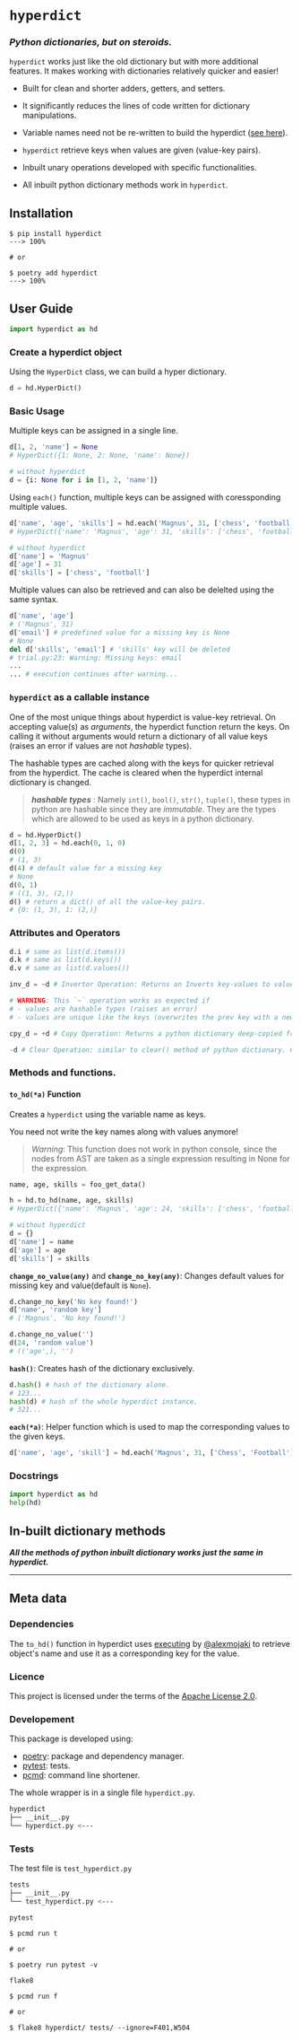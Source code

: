 # `hyperdict`
### *Python dictionaries, but on steroids.*
`hyperdict` works just like the old dictionary but with more additional features. It makes working with dictionaries relatively quicker and easier!

- Built for clean and shorter adders, getters, and setters.

- It significantly reduces the lines of code written for dictionary manipulations.
- Variable names need not be re-written to build the hyperdict ([see here](https://github.com/j0fiN/HyperDict-Python#to_hda-function)).
- `hyperdict` retrieve keys when values are given (value-key pairs). 
- Inbuilt unary operations developed with specific functionalities.
- All inbuilt python dictionary methods work in `hyperdict`.

## Installation
```sh-session
$ pip install hyperdict
---> 100%

# or

$ poetry add hyperdict
---> 100%
```
## User Guide
```python
import hyperdict as hd
```
### Create a hyperdict object
Using the `HyperDict` class, we can build a hyper dictionary.
```python
d = hd.HyperDict()
```
### Basic Usage
Multiple keys can be assigned in a single line.
```python
d[1, 2, 'name'] = None 
# HyperDict({1: None, 2: None, 'name': None})

# without hyperdict
d = {i: None for i in [1, 2, 'name']}
```
Using `each()` function, multiple keys can be assigned with coressponding multiple values.
```python
d['name', 'age', 'skills'] = hd.each('Magnus', 31, ['chess', 'football'])
# HyperDict({'name': 'Magnus', 'age': 31, 'skills': ['chess', 'football']})

# without hyperdict
d['name'] = 'Magnus'
d['age'] = 31
d['skills'] = ['chess', 'football']
```
Multiple values can also be retrieved and can also be delelted using the same syntax.
```python
d['name', 'age']
# ('Magnus', 31)
d['email'] # predefined value for a missing key is None
# None
del d['skills', 'email'] # 'skills' key will be deleted
# trial.py:23: Warning: Missing keys: email
...
... # execution continues after warning...
```
### `hyperdict` as a callable instance
One of the most unique things about hyperdict is value-key retrieval. On accepting value(s) as *arguments*, the hyperdict function return the keys. On calling it without arguments would return a dictionary of all value keys (raises an error if values are not *hashable* types).  
  
The hashable types are cached along with the keys for quicker retrieval from the hyperdict. The cache is cleared when the hyperdict internal dictionary is changed.  
> ***hashable types*** : Namely `int()`, `bool()`, `str()`, `tuple()`, these types in python are hashable since they are *immutable*. They are the types which are allowed to be used as keys in a python dictionary.
```python
d = hd.HyperDict()
d[1, 2, 3] = hd.each(0, 1, 0)
d(0)
# (1, 3)
d(4) # default value for a missing key
# None
d(0, 1)
# ((1, 3), (2,))
d() # return a dict() of all the value-key pairs.
# {0: (1, 3), 1: (2,)}
```
### Attributes and Operators
```python
d.i # same as list(d.items())
d.k # same as list(d.keys())
d.v # same as list(d.values())

inv_d = ~d # Invertor Operation: Returns an Inverts key-values to value-key

# WARNING: This `~` operation works as expected if 
# - values are hashable types (raises an error)
# - values are unique like the keys (overwrites the prev key with a new key.)

cpy_d = +d # Copy Operation: Returns a python dictionary deep-copied from the hyperdict object

-d # Clear Operation: similar to clear() method of python dictionary. Clears the hyperdict dictionary.
```

### Methods and functions.
#### `to_hd(*a)` Function
Creates a `hyperdict` using the variable name as keys.  

You need not write the key names along with values anymore!

> *Warning*: This function does not work in python console, since the nodes from AST are taken as a single expression resulting in None for the expression.
```python
name, age, skills = foo_get_data()

h = hd.to_hd(name, age, skills) 
# HyperDict({'name': 'Magnus', 'age': 24, 'skills': ['chess', 'football']})

# without hyperdict
d = {}
d['name'] = name
d['age'] = age
d['skills'] = skills
```
**`change_no_value(any)`** and **`change_no_key(any)`**: Changes default values for missing key and value(default is `None`).
```python
d.change_no_key('No key found!')
d['name', 'random key']
# ('Magnus', 'No key found!')

d.change_no_value('')
d(24, 'random value')
# (('age',), '')
```
**`hash()`**: Creates hash of the dictionary exclusively.
```python
d.hash() # hash of the dictionary alone.
# 123...
hash(d) # hash of the whole hyperdict instance.
# 321...
```
**`each(*a)`**: Helper function which is used to map the corresponding values to the given keys.
```python
d['name', 'age', 'skill'] = hd.each('Magnus', 31, ['Chess', 'Football'])
```
### Docstrings
```python
import hyperdict as hd
help(hd)
```

## In-built dictionary methods
***All the methods of python inbuilt dictionary works just the same in hyperdict.***


---
## Meta data
### Dependencies
The `to_hd()` function in hyperdict uses [executing](https://github.com/alexmojaki/executing) by [@alexmojaki](https://github.com/alexmojaki) to retrieve object's name and use it as a corresponding key for the value.

### Licence
This project is licensed under the terms of the [Apache License 2.0](https://github.com/j0fiN/HyperDict-Python/blob/main/LICENSE).
### Developement
This package is developed using:
 - [poetry](https://github.com/python-poetry): package and dependency manager.
 - [pytest](https://github.com/pytest-dev): tests.
 - [pcmd](https://j0fin.github.io/pcmd/user_guide.html):  command line shortener.

 The whole wrapper is in a single file `hyperdict.py`.
 ```bash
hyperdict
├── __init__.py
└── hyperdict.py <---
 ```

### Tests
The test file is `test_hyperdict.py`
```bash
tests
├── __init__.py
└── test_hyperdict.py <---
```
`pytest`
```sh-session
$ pcmd run t

# or 

$ poetry run pytest -v
```
`flake8`
```sh-session
$ pcmd run f

# or

$ flake8 hyperdict/ tests/ --ignore=F401,W504
```